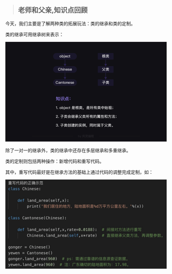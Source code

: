 > ## 老师和父亲,知识点回顾

今天，我们主要是了解两种类的拓展玩法：类的继承和类的定制。

类的继承可用继承树来表示：

![](img/img1.png)

除了一对一的继承外，类的继承中还存在多层继承和多重继承。

类的定制则包括两种操作：新增代码和重写代码。

其中，重写代码最好是在继承方法的基础上通过代码的调整完成定制，如：

![](img/img2.png)

